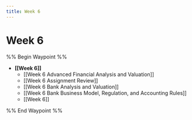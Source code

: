 ```yaml
---
title: Week 6
---
```


# Week 6

%% Begin Waypoint %%

- **[[Week 6]]**
	- [[Week 6 Advanced Financial Analysis and Valuation]]
	- [[Week 6 Assignment Review]]
	- [[Week 6 Bank Analysis and Valuation]]
	- [[Week 6 Bank Business Model,  Regulation,  and Accounting Rules]]
	- [[Week 6]]

%% End Waypoint %%